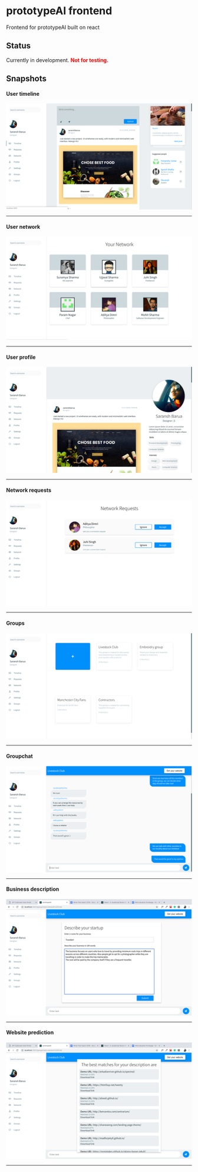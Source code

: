 # prototypeAI frontend
Frontend for prototypeAI built on react

## Status
Currently in development.
<span style="color:red">**Not for testing.**</span>

## Snapshots

#### User timeline
![Timeline](./screenshots/timeline.png?raw=true "User timeline")
<hr>

#### User network
![Network](./screenshots/network.png?raw=true "User network")
<hr>

#### User profile
![Profile](./screenshots/profile.png?raw=true "User profile")
<hr>

#### Network requests
![Network requests](./screenshots/requests.png?raw=true "Network requests")
<hr>

#### Groups
![Groups](./screenshots/groups.png?raw=true "Groups")
<hr>

#### Groupchat
![Groupchat](./screenshots/groupchat.png?raw=true "Groupchat")
<hr>

#### Business description
![Business description](./screenshots/description.png?raw=true "Business description")
<hr>

#### Website prediction
![Website prediction](./screenshots/final.png?raw=true "Website prediction")
<hr>
